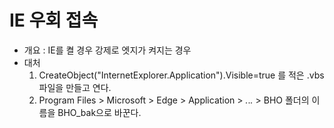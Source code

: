 # IE 우회 접속

- 개요 : IE를 켤 경우 강제로 엣지가 켜지는 경우
- 대처
    1. CreateObject("InternetExplorer.Application").Visible=true 를 적은 .vbs 파일을 만들고 연다.
    2. Program Files > Microsoft > Edge > Application > *.*.*.* > BHO 폴더의 이름을 BHO_bak으로 바꾼다.
